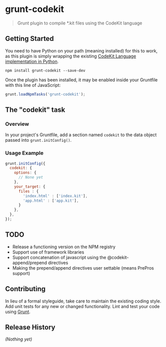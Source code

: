 # grunt-codekit

> Grunt plugin to compile *.kit files using the CodeKit language

## Getting Started
You need to have Python on your path (meaning installed) for this to work, as this plugin is
simply wrapping the existing [CodeKit Language implementation in
Python](https://github.com/gjo/python-codekitlang).

```shell
npm install grunt-codekit --save-dev
```

Once the plugin has been installed, it may be enabled inside your Gruntfile with this line of JavaScript:

```js
grunt.loadNpmTasks('grunt-codekit');
```

## The "codekit" task

### Overview
In your project's Gruntfile, add a section named `codekit` to the data object passed into `grunt.initConfig()`.

### Usage Example

```js
grunt.initConfig({
  codekit: {
    options: {
      // None yet
    },
    your_target: {
      files : {
        'index.html' : ['index.kit'],
        'app.html' : ['app.kit'],
      }
    },
  },
});
```


## TODO
- Release a functioning version on the NPM registry
- Support use of framework libraries
- Support concatenation of javascript using the @codekit-append/prepend directives
- Making the prepend/append directives user settable (means PrePros support)

## Contributing
In lieu of a formal styleguide, take care to maintain the existing coding style. Add unit tests for any new or changed functionality. Lint and test your code using [Grunt](http://gruntjs.com/).

## Release History
_(Nothing yet)_
